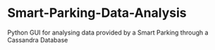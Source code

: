 # Smart-Parking-Data-Analysis
Python GUI for analysing data provided by a Smart Parking through a Cassandra Database

